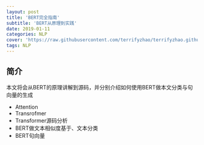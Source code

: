 ```yaml
---
layout: post
title: 'BERT完全指南'
subtitle: 'BERT从原理到实践'
date: 2019-01-11
categories: NLP
cover: 'https://raw.githubusercontent.com/terrifyzhao/terrifyzhao.github.io/master/assets/img/2018-11-29-%E4%BD%BF%E7%94%A8BERT%E5%81%9A%E4%B8%AD%E6%96%87%E6%96%87%E6%9C%AC%E7%9B%B8%E4%BC%BC%E5%BA%A6%E8%AE%A1%E7%AE%97/cover.jpg'
tags: NLP
---
```




## **简介**

本文将会从BERT的原理讲解到源码，并分别介绍如何使用BERT做本文分类与句向量的生成

* Attention
* Transrofmer
* Transformer源码分析
* BERT做文本相似度基于、文本分类
* BERT句向量